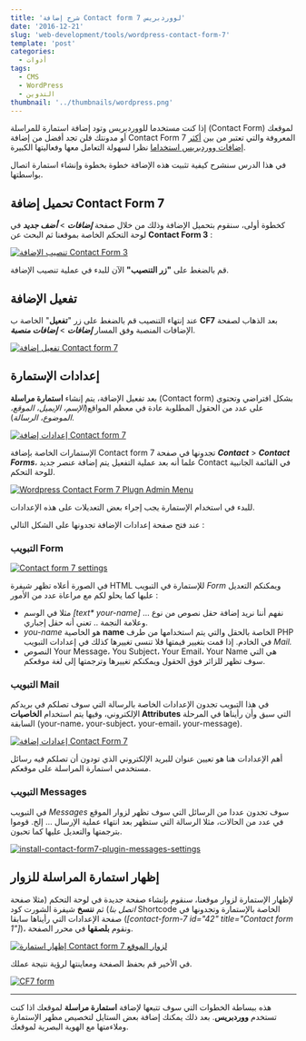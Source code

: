 ```yaml
---
title: 'شرح إضافة Contact form 7 لووردبريس'
date: '2016-12-21'
slug: 'web-development/tools/wordpress-contact-form-7'
template: 'post'
categories:
  - أدوات
tags:
  - CMS
  - WordPress
  - التدوين
thumbnail: '../thumbnails/wordpress.png'
---
```


إذا كنت مستخدما للووردبريس وتود إضافة استمارة للمراسلة (Contact Form) لموقعك أو مدونتك فلن تجد أفضل من إضافة Contact Form 7 المعروفة والتي تعتبر من بين [أكثر إضافات ووردبريس استخداما](http://www.tutomena.com/blog/most-popular-wordpress-plugins/) نظرا لسهولة التعامل معها وفعاليتها الكبيرة.

في هذا الدرس سنشرح كيفية تثبيت هذه الإضافة خطوة بخطوة وإنشاء استمارة اتصال بواسطتها.

## تحميل إضافة Contact Form 7

كخطوة أولى، سنقوم بتحميل الإضافة وذلك من خلال صفحة **_إضافات_** > **_أضف جديد_** في لوحة التحكم الخاصة بموقعنا ثم البحث عن **Contact Form 3** :

[![تنصيب الإضافة Contact Form 3](../images/install-contact-form7-plugin-step1.jpg)](../images/install-contact-form7-plugin-step1.jpg)

قم بالضغط على **"زر التنصيب"** الآن للبدء في عملية تنصيب الإضافة.

## تفعيل الإضافة

عند إنتهاء التنصيب قم بالضغط على زر "**تفعيل**" الخاصة ب **CF7** بعد الذهاب لصفحة الإضافات المنصبة وفق المسار _**إضافات**_ > _**إضافات منصبة**_.

[![تفعيل إضافة Contact form 7](../images/install-contact-form7-plugin-step2.jpg)](../images/install-contact-form7-plugin-step2.jpg)

## إعدادات الإستمارة

بعد تفعيل الإضافة، يتم إنشاء **استمارة مراسلة** (Contact form) بشكل افتراضي وتحتوي على عدد من الحقول المطلوبة عادة في معظم المواقع(_الإسم، الإيميل، الموقع، الموضوع، الرسالة_).

[![إعدادات إضافة Contact form 7](../images/install-contact-form7-plugin-step3.jpg)](../images/install-contact-form7-plugin-step3.jpg)

الإستمارات الخاصة بإضافة Contact form 7 تجدونها في صفحة _**Contact**_ > _**Contact Forms**_، علما أنه بعد عملية التفعيل يتم إضافة عنصر جديد Contact في القائمة الجانبية للوحة التحكم.

[![Wordpress Contact Form 7 Plugn Admin Menu](../images/contact-form-7-admin-menu.jpg)](../images/contact-form-7-admin-menu.jpg)

للبدء في استخدام الإستمارة يجب إجراء بعض التعديلات على هذه الإعدادات.

عند فتح صفحة إعدادات الإضافة تجدونها على الشكل التالي :

### التبويب Form

[![Contact form 7 settings](../images/install-contact-form7-plugin-form-settings.jpg)](../images/install-contact-form7-plugin-form-settings.jpg)

في الصورة أعلاه تظهر شيفرة HTML للإستمارة في التبويب _Form_ ويمكنكم التعديل عليها كما يحلو لكم مع مراعاة عدد من الأمور :

- مثلا في الوسم _[text* your-name]_ نفهم أننا نريد إضافة حقل نصوص من نوع ... وعلامة النجمة .. تعني أنه حقل إجباري.
- _you-name_ هو الخاصية **name** الخاصة بالحقل والتي يتم استخدامها من طرف PHP في الخادم. إذا قمت بتغيير قيمتها فلا تنسى تغييرها كذلك في إعدادات التبويب _Mail._
- النصوص Your Message، You Subject، Your Email، Your Name هي التي سوف تظهر للزائر فوق الحقول ويمكنكم تغييرها وترجمتها إلى لغة موقعكم.

### التبويب Mail

في هذا التبويب تجدون الإعدادات الخاصة بالرسالة التي سوف تصلكم في بريدكم الإلكتروني، وفيها يتم استخدام **الخاصيات Attributes** التي سبق وأن رأيناها في المرحلة السابقة (your-name، your-subject، your-email، your-message).

[![إعدادات إضافة Contact Form 7](../images/install-contact-form7-plugin-mail-settings.jpg)](../images/install-contact-form7-plugin-mail-settings.jpg)

أهم الإعدادات هنا هو تعيين عنوان للبريد الإلكتروني الذي تودون أن تصلكم فيه رسائل مستخدمي استمارة المراسلة على موقعكم.

### التبويب Messages

في التبويب _Messages_ سوف تجدون عددا من الرسائل التي سوف تظهر لزوار الموقع في عدد من الحالات، مثلا الرسالة التي ستظهر بعد انتهاء عملية الإرسال ... إلخ. قوموا بترجمتها والتعديل عليها كما تحبون.

[![install-contact-form7-plugin-messages-settings](../images/install-contact-form7-plugin-messages-settings.jpg)](../images/install-contact-form7-plugin-messages-settings.jpg)

## إظهار استمارة المراسلة للزوار

لإظهار الإستمارة لزوار موقعنا، سنقوم بإنشاء صفحة جديدة في لوحة التحكم (مثلا صفحة _اتصل بنا_) ثم **ننسخ** شيفرة الشورت كود Shortcode الخاصة بالإستمارة وتجدونها في صفحة الإعدادات التي رأيناها سابقا (_[contact-form-7 id="42" title="Contact form 1"]_)، ونقوم **بلصقها** في محرر الصفحة.

[![إظهار استمارة Contact form 7 لزوار الموقع](../images/install-contact-form7-plugin-shortcode.jpg)](../images/install-contact-form7-plugin-shortcode.jpg)

في الأخير قم بحفظ الصفحة ومعاينتها لرؤية نتيجة عملك.

[![CF7 form](../images/install-contact-form7-plugin-form.jpg)](../images/install-contact-form7-plugin-form.jpg)

---

هذه ببساطة الخطوات التي سوف تتبعها لإضافة **استمارة مراسلة** لموقعك اذا كنت تستخدم **ووردبريس**. بعد ذلك يمكنك إضافة بعض الستايل لتخصيص مظهر الإستمارة وملاءمتها مع الهوية البصرية لموقعك.
